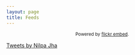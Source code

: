 ```yaml
---
layout: page
title: Feeds
---
```


<p class="message">

<div id="flickrembed"></div><div style="position:absolute; top:-70px; display:block; text-align:center; z-index:-1;"><a href="https://megustaboton.com">Boton me gusta en mi web</a></div><small style="display: block; text-align: center; margin: 0 auto;">Powered by <a href="https://flickrembed.com">flickr embed</a>.</small><script src='https://flickrembed.com/embed_v2.js.php?source=flickr&layout=responsive&input=www.flickr.com/photos/pagal_ladkii/&sort=4&by=user&theme=default_notextpanel&scale=fit&limit=50&skin=alexis'></script>

  <a class="twitter-timeline" data-theme="dark" href="https://twitter.com/shift_ctrl_N">Tweets by Nilpa Jha</a> <script async src="//platform.twitter.com/widgets.js" charset="utf-8"></script>
</p>


